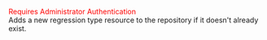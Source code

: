 <span style="color:red">Requires Administrator Authentication</span>  
Adds a new regression type resource to the repository if it doesn't already exist.